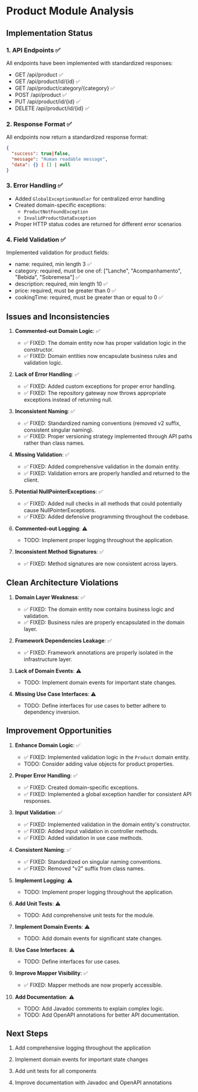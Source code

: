# Product Module Analysis

## Implementation Status

### 1. API Endpoints ✅
All endpoints have been implemented with standardized responses:
- GET /api/product ✅
- GET /api/product/id/{id} ✅
- GET /api/product/category/{category} ✅
- POST /api/product ✅
- PUT /api/product/id/{id} ✅
- DELETE /api/product/id/{id} ✅

### 2. Response Format ✅
All endpoints now return a standardized response format:
```json
{
  "success": true|false,
  "message": "Human readable message",
  "data": {} | [] | null
}
```

### 3. Error Handling ✅
- Added `GlobalExceptionHandler` for centralized error handling
- Created domain-specific exceptions:
  - `ProductNotFoundException`
  - `InvalidProductDataException`
- Proper HTTP status codes are returned for different error scenarios

### 4. Field Validation ✅
Implemented validation for product fields:
- name: required, min length 3 ✅
- category: required, must be one of: ["Lanche", "Acompanhamento", "Bebida", "Sobremesa"] ✅
- description: required, min length 10 ✅
- price: required, must be greater than 0 ✅
- cookingTime: required, must be greater than or equal to 0 ✅

## Issues and Inconsistencies

1. **Commented-out Domain Logic**: ✅
   - ✅ FIXED: The domain entity now has proper validation logic in the constructor.
   - ✅ FIXED: Domain entities now encapsulate business rules and validation logic.

2. **Lack of Error Handling**: ✅
   - ✅ FIXED: Added custom exceptions for proper error handling.
   - ✅ FIXED: The repository gateway now throws appropriate exceptions instead of returning null.

3. **Inconsistent Naming**: ✅
   - ✅ FIXED: Standardized naming conventions (removed v2 suffix, consistent singular naming).
   - ✅ FIXED: Proper versioning strategy implemented through API paths rather than class names.

4. **Missing Validation**: ✅
   - ✅ FIXED: Added comprehensive validation in the domain entity.
   - ✅ FIXED: Validation errors are properly handled and returned to the client.

5. **Potential NullPointerExceptions**: ✅
   - ✅ FIXED: Added null checks in all methods that could potentially cause NullPointerExceptions.
   - ✅ FIXED: Added defensive programming throughout the codebase.

6. **Commented-out Logging**: ⚠️
   - TODO: Implement proper logging throughout the application.

7. **Inconsistent Method Signatures**: ✅
   - ✅ FIXED: Method signatures are now consistent across layers.

## Clean Architecture Violations

1. **Domain Layer Weakness**: ✅
   - ✅ FIXED: The domain entity now contains business logic and validation.
   - ✅ FIXED: Business rules are properly encapsulated in the domain layer.

2. **Framework Dependencies Leakage**: ✅
   - ✅ FIXED: Framework annotations are properly isolated in the infrastructure layer.

3. **Lack of Domain Events**: ⚠️
   - TODO: Implement domain events for important state changes.

4. **Missing Use Case Interfaces**: ⚠️
   - TODO: Define interfaces for use cases to better adhere to dependency inversion.

## Improvement Opportunities

1. **Enhance Domain Logic**: ✅
   - ✅ FIXED: Implemented validation logic in the `Product` domain entity.
   - TODO: Consider adding value objects for product properties.

2. **Proper Error Handling**: ✅
   - ✅ FIXED: Created domain-specific exceptions.
   - ✅ FIXED: Implemented a global exception handler for consistent API responses.

3. **Input Validation**: ✅
   - ✅ FIXED: Implemented validation in the domain entity's constructor.
   - ✅ FIXED: Added input validation in controller methods.
   - ✅ FIXED: Added validation in use case methods.

4. **Consistent Naming**: ✅
   - ✅ FIXED: Standardized on singular naming conventions.
   - ✅ FIXED: Removed "v2" suffix from class names.

5. **Implement Logging**: ⚠️
   - TODO: Implement proper logging throughout the application.

6. **Add Unit Tests**: ⚠️
   - TODO: Add comprehensive unit tests for the module.

7. **Implement Domain Events**: ⚠️
   - TODO: Add domain events for significant state changes.

8. **Use Case Interfaces**: ⚠️
   - TODO: Define interfaces for use cases.

9. **Improve Mapper Visibility**: ✅
   - ✅ FIXED: Mapper methods are now properly accessible.

10. **Add Documentation**: ⚠️
    - TODO: Add Javadoc comments to explain complex logic.
    - TODO: Add OpenAPI annotations for better API documentation.

## Next Steps

1. Add comprehensive logging throughout the application

2. Implement domain events for important state changes

3. Add unit tests for all components

4. Improve documentation with Javadoc and OpenAPI annotations
